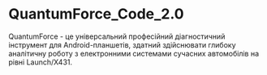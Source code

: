 # QuantumForce_Code_2.0
QuantumForce - це універсальний професійний діагностичний інструмент для Android-планшетів, здатний здійснювати глибоку аналітичну роботу з електронними системами сучасних автомобілів на рівні Launch/X431.
